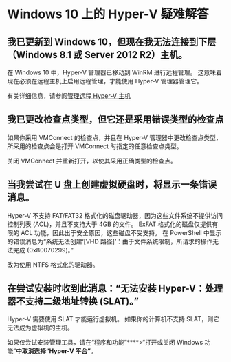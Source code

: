 # Windows 10 上的 Hyper-V 疑难解答

## 我已更新到 Windows 10，但现在我无法连接到下层（Windows 8.1 或 Server 2012 R2）主机。

在 Windows 10 中，Hyper-V 管理器已移动到 WinRM 进行远程管理。 这意味着现在必须在远程主机上启用远程管理，才能使用 Hyper-V 管理器管理它。

有关详细信息，请参阅[管理远程 Hyper-V 主机](remote_host_management.md)

## 我已更改检查点类型，但它还是采用错误类型的检查点

如果你采用 VMConnect 的检查点，并且在 Hyper-V 管理器中更改检查点类型，所采用的检查点会是打开 VMConnect 时指定的任意检查点类型。

关闭 VMConnect 并重新打开，以使其采用正确类型的检查点。

## 当我尝试在 U 盘上创建虚拟硬盘时，将显示一条错误消息。

Hyper-V 不支持 FAT/FAT32 格式化的磁盘驱动器，因为这些文件系统不提供访问控制列表 (ACL)，并且不支持大于 4GB 的文件。 ExFAT 格式化的磁盘仅提供有限的 ACL 功能，因此出于安全原因，这些磁盘不受支持。
在 PowerShell 中显示的错误消息为“系统无法创建‘\[VHD 路径\]’：由于文件系统限制，所请求的操作无法完成 (0x80070299)。”

改为使用 NTFS 格式化的驱动器。

## 在尝试安装时收到此消息：“无法安装 Hyper-V：处理器不支持二级地址转换 (SLAT)。”

Hyper-V 需要使用 SLAT 才能运行虚拟机。 如果你的计算机不支持 SLAT，则它无法成为虚拟机的主机。

如果仅尝试安装管理工具，请在“程序和功能”****>“打开或关闭 Windows 功能”****中取消选择“Hyper-V 平台”****。




